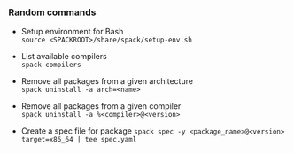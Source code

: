 ### Random commands

* Setup environment for Bash \
`source <SPACKROOT>/share/spack/setup-env.sh`

* List available compilers \
`spack compilers`

* Remove all packages from a given architecture \
`spack uninstall -a arch=<name>`

* Remove all packages from a given compiler \
`spack uninstall -a %<compiler>@<version>`

* Create a spec file for package
`spack spec -y <package_name>@<version> target=x86_64 | tee spec.yaml`
